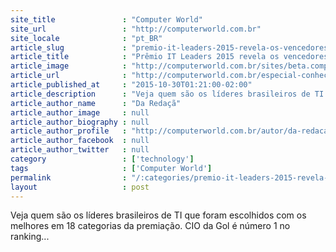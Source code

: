 ```yaml
---
site_title               : "Computer World"
site_url                 : "http://computerworld.com.br"
site_locale              : "pt_BR"
article_slug             : "premio-it-leaders-2015-revela-os-vencedores-em-18-categorias"
article_title            : "Prêmio IT Leaders 2015 revela os vencedores em 18 categorias"
article_image            : "http://computerworld.com.br/sites/beta.computerworld.com.br/files/news_articles/medalha.jpg"
article_url              : "http://computerworld.com.br/especial-conheca-os-54-finalistas-do-premio-it-leaders-2015"
article_published_at     : "2015-10-30T01:21:00-02:00"
article_description      : "Veja quem são os líderes brasileiros de TI que foram escolhidos com os melhores em 18 categorias da premiação. CIO da Gol é número 1 no ranking..."
article_author_name      : "Da Redaçã"
article_author_image     : null
article_author_biography : null
article_author_profile   : "http://computerworld.com.br/autor/da-redacao"
article_author_facebook  : null
article_author_twitter   : null
category                 : ['technology']
tags                     : ['Computer World']
permalink                : "/:categories/premio-it-leaders-2015-revela-os-vencedores-em-18-categorias/"
layout                   : post
---
```


Veja quem são os líderes brasileiros de TI que foram escolhidos com os melhores em 18 categorias da premiação. CIO da Gol é número 1 no ranking...
